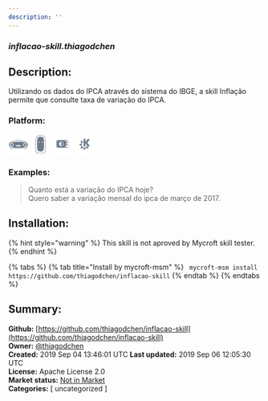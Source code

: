 ```yaml
---
description: ''
---
```


### _inflacao-skill.thiagodchen_  
## Description:  
Utilizando os dados do IPCA através do sistema do IBGE, a skill Inflação permite que consulte taxa de variação do IPCA.  
  
  
### Platform:  
 ![Mark I](../.gitbook/assets/mark-1-icon.png)  ![Mark II](../.gitbook/assets/mark-2-icon.png)  ![Picroft](../.gitbook/assets/picroft-icon.png)  ![plasmoid](../.gitbook/assets/kde.png)   
### Examples:  
> Quanto está a variação do IPCA hoje?  
> Quero saber a variação mensal do ipca de março de 2017.  
  
## Installation:  
{% hint style="warning" %}
This skill is not aproved by Mycroft skill tester.
{% endhint %}
    
{% tabs %}
{% tab title="Install by mycroft-msm" %}
``` mycroft-msm install https://github.com/thiagodchen/inflacao-skill```
{% endtab %}
  {% endtabs %}
    
## Summary:  
**Github:** [https://github.com/thiagodchen/inflacao-skill](https://github.com/thiagodchen/inflacao-skill)  
**Owner:** [@thiagodchen](https://github.com/thiagodchen)  
**Created:** 2019 Sep 04 13:46:01 UTC  **Last updated:** 2019 Sep 06 12:05:30 UTC  
**License:** Apache License 2.0  
**Market status:** [Not in Market](https://market.mycroft.ai/skill/)  
**Categories:** [ uncategorized ]   
